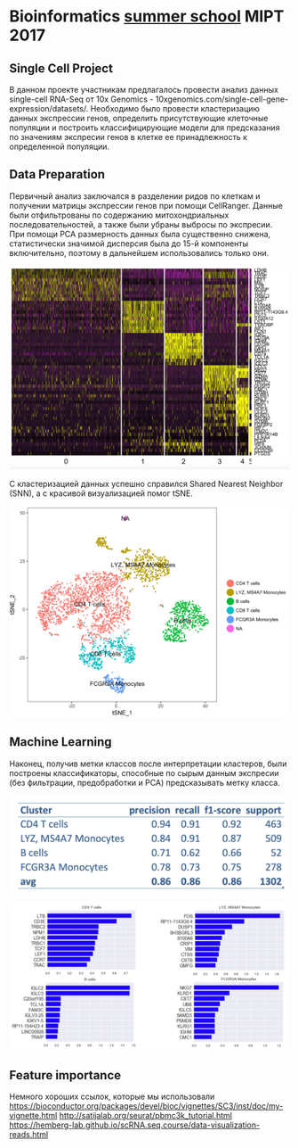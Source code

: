 # Bioinformatics [summer school](http://contest.bioinf.me/summer2017) MIPT 2017

## Single Cell Project

В данном проекте участникам предлагалось провести анализ данных single-cell RNA-Seq от 10x Genomics - 10xgenomics.com/single-cell-gene-expression/datasets/. Необходимо было провести кластеризацию данных экспрессии генов, определить присутствующие клеточные популяции и построить классифицирующие модели для предсказания по значениям экспресии генов в клетке ее принадлежность к определенной популяции.

## Data Preparation

Первичный анализ заключался в разделении ридов по клеткам и получении матрицы экспрессии генов при помощи CellRanger. Данные были отфильтрованы по содержанию митохондриальных последовательностей, а также были убраны выбросы по экспресии. При помощи PCA размерность данных была существенно снижена, статистически значимой дисперсия была до 15-й компоненты включительно, поэтому в дальнейшем использовались только они. 

![](https://github.com/DmitrySerg/Bioinformatics/blob/master/Single_cell/Pictures/Heatmap6cluster.png)

С кластеризацией данных успешно справился Shared Nearest Neighbor (SNN), а с красивой визуализацией помог tSNE. 

![](https://github.com/DmitrySerg/Bioinformatics/blob/master/Single_cell/Pictures/tSNE%20annotated.png)

## Machine Learning

Наконец, получив метки классов после интерпретации кластеров, были построены классификаторы, способные по сырым данным экспресии (без фильтрации, предобработки и PCA) предсказывать метку класса.

![](https://github.com/DmitrySerg/Bioinformatics/blob/master/Single_cell/Pictures/quality.png)

![](https://github.com/DmitrySerg/Bioinformatics/blob/master/Single_cell/Pictures/feature_importance.png)

## Feature importance

Немного хороших ссылок, которые мы использовали
https://bioconductor.org/packages/devel/bioc/vignettes/SC3/inst/doc/my-vignette.html
http://satijalab.org/seurat/pbmc3k_tutorial.html
https://hemberg-lab.github.io/scRNA.seq.course/data-visualization-reads.html